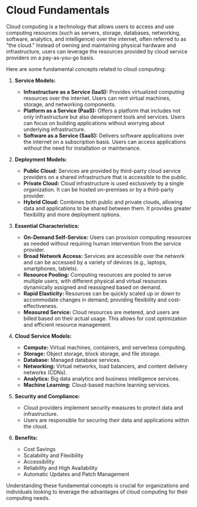 # Cloud Fundamentals

Cloud computing is a technology that allows users to access and use computing resources (such as servers, storage, databases, networking, software, analytics, and intelligence) over the internet, often referred to as "the cloud." Instead of owning and maintaining physical hardware and infrastructure, users can leverage the resources provided by cloud service providers on a pay-as-you-go basis.

Here are some fundamental concepts related to cloud computing:

1. **Service Models:**
   - **Infrastructure as a Service (IaaS):** Provides virtualized computing resources over the internet. Users can rent virtual machines, storage, and networking components.
   - **Platform as a Service (PaaS):** Offers a platform that includes not only infrastructure but also development tools and services. Users can focus on building applications without worrying about underlying infrastructure.
   - **Software as a Service (SaaS):** Delivers software applications over the internet on a subscription basis. Users can access applications without the need for installation or maintenance.

1. **Deployment Models:**
   - **Public Cloud:** Services are provided by third-party cloud service providers on a shared infrastructure that is accessible to the public.
   - **Private Cloud:** Cloud infrastructure is used exclusively by a single organization. It can be hosted on-premises or by a third-party provider.
   - **Hybrid Cloud:** Combines both public and private clouds, allowing data and applications to be shared between them. It provides greater flexibility and more deployment options.

1. **Essential Characteristics:**
   - **On-Demand Self-Service:** Users can provision computing resources as needed without requiring human intervention from the service provider.
   - **Broad Network Access:** Services are accessible over the network and can be accessed by a variety of devices (e.g., laptops, smartphones, tablets).
   - **Resource Pooling:** Computing resources are pooled to serve multiple users, with different physical and virtual resources dynamically assigned and reassigned based on demand.
   - **Rapid Elasticity:** Resources can be quickly scaled up or down to accommodate changes in demand, providing flexibility and cost-effectiveness.
   - **Measured Service:** Cloud resources are metered, and users are billed based on their actual usage. This allows for cost optimization and efficient resource management.

1. **Cloud Service Models:**
   - **Compute:** Virtual machines, containers, and serverless computing.
   - **Storage:** Object storage, block storage, and file storage.
   - **Database:** Managed database services.
   - **Networking:** Virtual networks, load balancers, and content delivery networks (CDNs).
   - **Analytics:** Big data analytics and business intelligence services.
   - **Machine Learning:** Cloud-based machine learning services.

1. **Security and Compliance:**
   - Cloud providers implement security measures to protect data and infrastructure.
   - Users are responsible for securing their data and applications within the cloud.

1. **Benefits:**
   - Cost Savings
   - Scalability and Flexibility
   - Accessibility
   - Reliability and High Availability
   - Automatic Updates and Patch Management

Understanding these fundamental concepts is crucial for organizations and individuals looking to leverage the advantages of cloud computing for their computing needs.